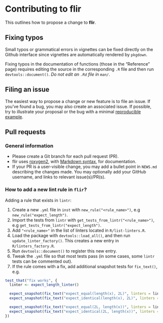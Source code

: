 
# Contributing to flir

This outlines how to propose a change to **flir**.

## Fixing typos

Small typos or grammatical errors in vignettes can be fixed directly on
the Github interface since vignettes are automatically rendered by
`pkgdown`.

Fixing typos in the documentation of functions (those in the “Reference”
page) requires editing the source in the corresponding `.R` file and
then run `devtools::document()`. *Do not edit an `.Rd` file in `man/`*.

## Filing an issue

The easiest way to propose a change or new feature is to file an issue.
If you’ve found a bug, you may also create an associated issue. If
possible, try to illustrate your proposal or the bug with a minimal
[reproducible example](https://www.tidyverse.org/help/#reprex).

## Pull requests

### General information

- Please create a Git branch for each pull request (PR).
- flir uses
  [roxygen2](https://cran.r-project.org/package=roxygen2), with
  [Markdown
  syntax](https://cran.r-project.org/web/packages/roxygen2/vignettes/rd-formatting.html),
  for documentation.
- If your PR is a user-visible change, you may add a bullet point in
  `NEWS.md` describing the changes made. You may optionally add your
  GitHub username, and links to relevant issue(s)/PR(s).

### How to add a new lint rule in `flir`?

Adding a rule that exists in `lintr`:

1. Create a new `.yml` file in `inst` with `new_rule("<rule_name>")`, e.g
   `new_rule("expect_length")`.
1. Import the tests from `lintr` with `get_tests_from_lintr("<rule_name>")`, e.g
   `get_tests_from_lintr("expect_length")`.
1. Add `"<rule_name>"` in the list of linters located in `R/list-linters.R`.
1. Load the package with `devtools::load_all()`, and then run `update_linter_factory()`.
   This creates a new entry in `R/linters_factory.R`. 
1. Run `devtools::document()` to register this new entry.
1. Tweak the `.yml` file so that most tests pass (in some cases, some `lintr` 
   tests can be commented out). 
1. If the rule comes with a fix, add additional snapshot tests for `fix_text()`,
   e.g.

```r
test_that("fix works", {
  linter <- expect_length_linter()

  expect_snapshot(fix_text("expect_equal(length(x), 2L)", linters = linter))
  expect_snapshot(fix_text("expect_identical(length(x), 2L)", linters = linter))

  expect_snapshot(fix_text("expect_equal(2L, length(x))", linters = linter))
  expect_snapshot(fix_text("expect_identical(2L, length(x))", linters = linter))
})
```
